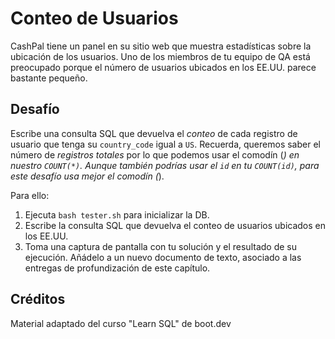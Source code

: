 # Conteo de Usuarios

CashPal tiene un panel en su sitio web que muestra estadísticas sobre la ubicación de los usuarios. Uno de los miembros de tu equipo de QA está preocupado porque el número de usuarios ubicados en los EE.UU. parece bastante pequeño.

## Desafío

Escribe una consulta SQL que devuelva el *conteo* de cada registro de usuario que tenga su `country_code` igual a `US`. Recuerda, queremos saber el número de *registros totales* por lo que podemos usar el comodín (*) en nuestro `COUNT(*)`. Aunque también podrías usar el `id` en tu `COUNT(id)`, para este desafío usa mejor el comodín (*).

Para ello:

1. Ejecuta `bash tester.sh` para inicializar la DB.
2. Escribe la consulta SQL que devuelva el conteo de usuarios ubicados en los EE.UU.
3. Toma una captura de pantalla con tu solución y el resultado de su ejecución. Añádelo a un nuevo documento de texto, asociado a las entregas de profundización de este capítulo.

## Créditos

Material adaptado del curso "Learn SQL" de boot.dev

